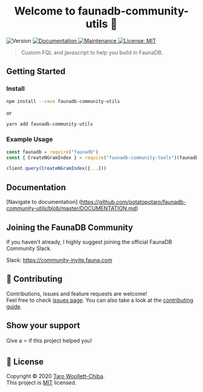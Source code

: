 <h1 align="center">Welcome to faunadb-community-utils 👋</h1>
<p>
  <img alt="Version" src="https://img.shields.io/badge/version-1.0.0-blue.svg?cacheSeconds=2592000" />
  <a href="https://github.com/potatopotaro/faunadb-community-utils#readme" target="_blank">
    <img alt="Documentation" src="https://img.shields.io/badge/documentation-yes-brightgreen.svg" />
  </a>
  <a href="https://github.com/potatopotaro/faunadb-community-utils/graphs/commit-activity" target="_blank">
    <img alt="Maintenance" src="https://img.shields.io/badge/Maintained%3F-yes-green.svg" />
  </a>
  <a href="https://github.com/potatopotaro/faunadb-community-utils/blob/master/LICENSE" target="_blank">
    <img alt="License: MIT" src="https://img.shields.io/github/license/potatopotaro/faunadb-community-utils" />
  </a>
</p>

> Custom FQL and javascript to help you build in FaunaDB.

## Getting Started

### Install

```sh
npm install --save faunadb-community-utils
```

or

```sh
yarn add faunadb-community-utils
```

### Example Usage
```js
const faunadb = require("faunadb")
const { CreateNGramIndex } = require("faunadb-community-tools")(faunadb.query)

client.query(CreateNGramIndex({...}))
```

## Documentation

[Navigate to documentation] (https://github.com/potatopotaro/faunadb-community-utils/blob/master/DOCUMENTATION.md)


## Joining the FaunaDB Community
If you haven't already, I highly suggest joining the official FaunaDB Community Slack.

Slack: https://community-invite.fauna.com

## 🤝 Contributing

Contributions, issues and feature requests are welcome!<br />Feel free to check [issues page](https://github.com/potatopotaro/faunadb-community-utils/issues). You can also take a look at the [contributing guide](https://github.com/potatopotaro/faunadb-community-utils/blob/master/CONTRIBUTING.md).

## Show your support

Give a ⭐️ if this project helped you!

## 📝 License

Copyright © 2020 [Taro Woollett-Chiba](https://github.com/potatopotaro).<br />
This project is [MIT](https://github.com/potatopotaro/faunadb-community-utils/blob/master/LICENSE) licensed.